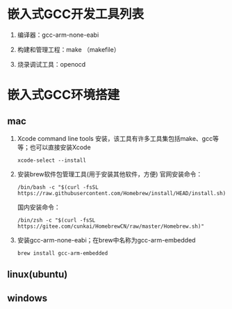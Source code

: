 # 嵌入式GCC开发工具列表

1. 编译器：gcc-arm-none-eabi 

2. 构建和管理工程：make （makefile）

3. 烧录调试工具：openocd


# 嵌入式GCC环境搭建

## mac


1. Xcode command line tools 安装，该工具有许多工具集包括make、gcc等等；也可以直接安装Xcode
	```
	xcode-select --install
	````

2. 安装brew软件包管理工具(用于安装其他软件，方便)
	官网安装命令：
	```
	/bin/bash -c "$(curl -fsSL https://raw.githubusercontent.com/Homebrew/install/HEAD/install.sh)"
	```
	国内安装命令： 
	```
	/bin/zsh -c "$(curl -fsSL https://gitee.com/cunkai/HomebrewCN/raw/master/Homebrew.sh)"
	```

3. 安装gcc-arm-none-eabi；在brew中名称为gcc-arm-embedded
	```
	brew install gcc-arm-embedded
	```




## linux(ubuntu)





## windows

